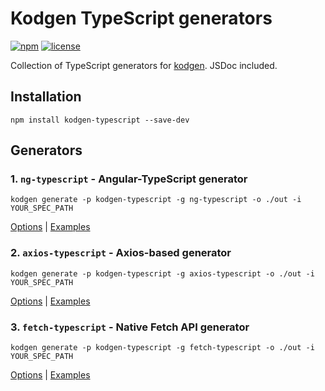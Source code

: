 # Kodgen TypeScript generators

[![npm](https://img.shields.io/npm/v/kodgen-typescript)](https://www.npmjs.com/package/kodgen-typescript)
[![license](https://img.shields.io/github/license/MacRdy/kodgen-typescript)](LICENSE)

Collection of TypeScript generators for [kodgen](https://github.com/MacRdy/kodgen). JSDoc included.

## Installation

```
npm install kodgen-typescript --save-dev
```

## Generators

### 1. `ng-typescript` - Angular-TypeScript generator

```
kodgen generate -p kodgen-typescript -g ng-typescript -o ./out -i YOUR_SPEC_PATH
```

[Options](src/generators/ng-typescript) | [Examples](https://github.com/MacRdy/kodgen-example/tree/main/kodgen-typescript/ng-typescript)

### 2. `axios-typescript` - Axios-based generator

```
kodgen generate -p kodgen-typescript -g axios-typescript -o ./out -i YOUR_SPEC_PATH
```

[Options](src/generators/axios-typescript) | [Examples](https://github.com/MacRdy/kodgen-example/tree/main/kodgen-typescript/axios-typescript)

### 3. `fetch-typescript` - Native Fetch API generator

```
kodgen generate -p kodgen-typescript -g fetch-typescript -o ./out -i YOUR_SPEC_PATH
```

[Options](src/generators/fetch-typescript) | [Examples](https://github.com/MacRdy/kodgen-example/tree/main/kodgen-typescript/fetch-typescript)

